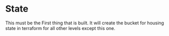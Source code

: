# State

This must be the First thing that is built.  It will create the bucket for housing state in terraform for all other levels except this one.